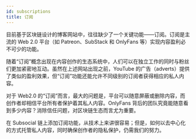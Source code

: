 ```yaml
---
id: subscriptions
title: 订阅
---
```


目前基于区块链设计的博客网站中，往往缺少了一个关键功能——订阅。订阅是主流的 Web 2.0 平台（如 Patreon、SubStack 和 OnlyFans 等）实现内容盈利必不可少的功能。

随着“订阅”概念出现在内容创作的生态系统中，人们可以在独立工作的同时与粉丝们更加紧密地互动。虽然在上述网站出现之前，YouTube 的广告（adverts）提供了类似的盈利效果，但“订阅”功能还能允许不同级别的订阅者获得相应的私人内容。

对于 Web2.0 的“订阅”而言，最大的问题是，平台可以随意屏蔽或删除内容，而创作者却相信平台所有者保护着其私人内容。OnlyFans 背后的团队究竟能随意看到多少内容？消除信任问题，对区块链生态而言尤为重要。

在 Subsocial 链上添加订阅功能，从技术上来讲很容易；但是，如何以去中心化的方式托管私人内容，同时确保创作者的隐私保护，仍需我们的努力。
